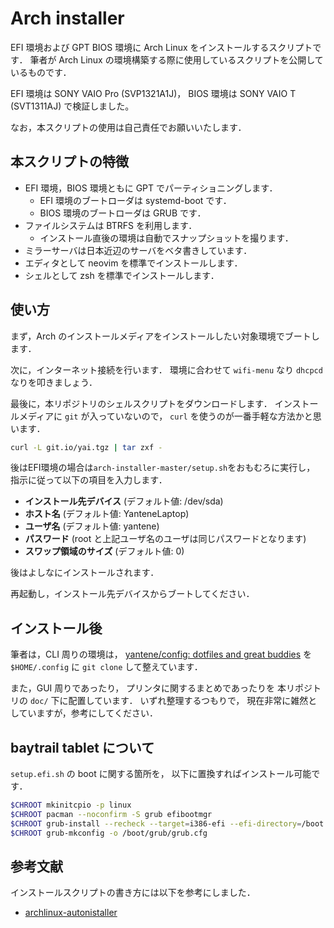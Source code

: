 # Arch installer

EFI 環境および GPT BIOS 環境に Arch Linux をインストールするスクリプトです．
筆者が Arch Linux の環境構築する際に使用しているスクリプトを公開しているものです．

EFI 環境は SONY VAIO Pro (SVP1321A1J)，
BIOS 環境は SONY VAIO T (SVT1311AJ) で検証しました。

なお，本スクリプトの使用は自己責任でお願いいたします．

## 本スクリプトの特徴

- EFI 環境，BIOS 環境ともに GPT でパーティショニングします．
  - EFI 環境のブートローダは systemd-boot です．
  - BIOS 環境のブートローダは GRUB です．
- ファイルシステムは BTRFS を利用します．
  - インストール直後の環境は自動でスナップショットを撮ります．
- ミラーサーバは日本近辺のサーバをベタ書きしています．
- エディタとして neovim を標準でインストールします．
- シェルとして zsh を標準でインストールします．

## 使い方

まず，Arch のインストールメディアをインストールしたい対象環境でブートします．

次に，インターネット接続を行います．
環境に合わせて `wifi-menu` なり `dhcpcd` なりを叩きましょう．

最後に，本リポジトリのシェルスクリプトをダウンロードします．
インストールメディアに `git` が入っていないので，
`curl` を使うのが一番手軽な方法かと思います．

```bash
curl -L git.io/yai.tgz | tar zxf -
```

後はEFI環境の場合は`arch-installer-master/setup.sh`をおもむろに実行し，
指示に従って以下の項目を入力します．

- **インストール先デバイス** (デフォルト値: /dev/sda)
- **ホスト名** (デフォルト値: YanteneLaptop)
- **ユーザ名** (デフォルト値: yantene)
- **パスワード** (root と上記ユーザ名のユーザは同じパスワードとなります)
- **スワップ領域のサイズ** (デフォルト値: 0)

後はよしなにインストールされます．

再起動し，インストール先デバイスからブートしてください．

## インストール後

筆者は，CLI 周りの環境は，
[yantene/config: dotfiles and great buddies](https://github.com/yantene/config)
を `$HOME/.config` に `git clone` して整えています．

また，GUI 周りであったり，
プリンタに関するまとめであったりを
本リポジトリの `doc/` 下に配置しています．
いずれ整理するつもりで，
現在非常に雑然としていますが，参考にしてください．

## baytrail tablet について

`setup.efi.sh` の boot に関する箇所を，
以下に置換すればインストール可能です．

```bash
$CHROOT mkinitcpio -p linux
$CHROOT pacman --noconfirm -S grub efibootmgr
$CHROOT grub-install --recheck --target=i386-efi --efi-directory=/boot --bootloader-id=grub
$CHROOT grub-mkconfig -o /boot/grub/grub.cfg
```

## 参考文献

インストールスクリプトの書き方には以下を参考にしました．

- [archlinux-autonistaller](https://github.com/tukiyo/archlinux-autonistaller)
